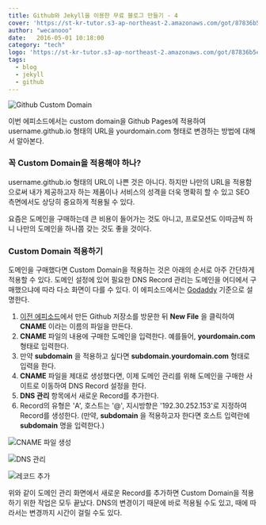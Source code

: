 ```yaml
---
title: Github와 Jekyll을 이용한 무료 블로그 만들기 - 4
cover: 'https://st-kr-tutor.s3-ap-northeast-2.amazonaws.com/got/87836b5eb053590be9fc6d495e7858fc/cover6.jpg'
author: "wecanooo"
date:   2016-05-01 10:18:00
category: "tech"
logo: 'https://st-kr-tutor.s3-ap-northeast-2.amazonaws.com/got/87836b5eb053590be9fc6d495e7858fc/dream.png'
tags:
  - blog
  - jekyll
  - github
---
```


![Github Custom Domain](https://wecanooo.github.io/blog/assets/images/custom-domain-to-github.jpg)

이번 에피소드에서는 custom domain을 Github Pages에 적용하여 username.github.io 형태의 URL을 yourdomain.com 형태로 변경하는 방법에 대해서 알아본다.

### 꼭 Custom Domain을 적용해야 하나?

username.github.io 형태의 URL이 나쁜 것은 아니다. 하지만 나만의 URL을 적용함으로써 내가 제공하고자 하는 제품이나 서비스의 성격을 더욱 명확히 할 수 있고 SEO 측면에서도 상당히 중요하게 적용될 수 있다.

요즘은 도메인을 구매하는데 큰 비용이 들어가는 것도 아니고, 프로모션도 이따금씩 하니 나만의 도메인을 하나쯤 갖는 것도 좋을 것이다.

### Custom Domain 적용하기

도메인을 구매했다면 Custom Domain을 적용하는 것은 아래의 순서로 아주 간단하게 적용할 수 있다.
도메인 설정에 있어 필요한 DNS Record 관리는 도메인을 어디에서 구매했으냐에 따라 다소 화면이 다를 수 있다. 이 에피소드에서는 [Godaddy](https://kr.godaddy.com/) 기준으로 설명한다.

1. [이전 에피소드](https://wecanooo.github.io/blog/github-pages/)에서 만든 Github 저장소를 방문한 뒤 **New File** 을 클릭하여 **CNAME** 이라는 이름의 파일을 만든다.
2. **CNAME** 파일의 내용에 구매한 도메인을 입력한다. 예를들어, **yourdomain.com** 형태로 입력한다.
3. 만약 **subdomain** 을 적용하고 싶다면 **subdomain.yourdomain.com** 형태로 입력을 한다.
4. **CNAME** 파일을 제대로 생성했다면, 이제 도메인 관리를 위해 도메인을 구매한 사이트로 이동하여 DNS Record 설정을 한다.
5. **DNS 관리** 항목에서 새로운 Record를 추가한다.
6. Record의 유형은 'A', 호스트는 '@', 지시방향은 '192.30.252.153'로 지정하여 Record를 생성한다. (만약, **subdomain** 을 적용하고자 한다면 호스트 입력란에 **subdomain** 명을 입력한다.)

![CNAME 파일 생성](https://wecanooo.github.io/blog/assets/images/cname.png)

![DNS 관리](https://wecanooo.github.io/blog/assets/images/dns_management.png)

![레코드 추가](https://wecanooo.github.io/blog/assets/images/add_record.png)

위와 같이 도메인 관리 화면에서 새로운 Record를 추가하면 Custom Domain을 적용하기 위한 작업은 모두 끝났다.
DNS의 변경이기 때문에 바로 적용될 수도 있고, 때에 따라서는 변경까지 시간이 걸릴 수도 있다.
